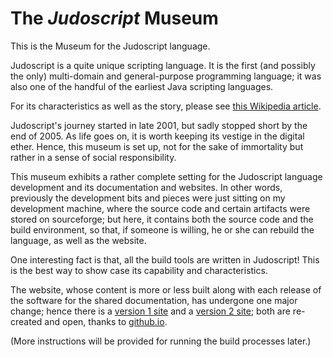 # The _Judoscript_ Museum
This is the Museum for the Judoscript language.

Judoscript is a quite unique scripting language. It is the first (and possibly the only) multi-domain and general-purpose programming language; it was also one of the handful of the earliest Java scripting languages.

For its characteristics as well as the story, please see [this Wikipedia article](https://en.wikipedia.org/wiki/Judoscript).

Judoscript's journey started in late 2001, but sadly stopped short by the end of 2005. As life goes on, it is worth keeping its vestige in the digital ether. Hence, this museum is set up, not for the sake of immortality but rather in a sense of social responsibility.

This museum exhibits a rather complete setting for the Judoscript language development and its documentation and websites. In other words, previously the development bits and pieces were just sitting on my development machine, where the source code and certain artifacts were stored on sourceforge; but here, it contains both the source code and the build environment, so that, if someone is willing, he or she can rebuild the language, as well as the website.

One interesting fact is that, all the build tools are written in Judoscript! This is the best way to show case its capability and characteristics.

The website, whose content is more or less built along with each release of the software for the shared documentation, has undergone one major change; hence there is a [version 1 site](https://metaprgmr.github.io/Judoscript/website/judoscript.com-v1/) and a [version 2 site](https://metaprgmr.github.io/Judoscript/website/judoscript.com-v2/); both are re-created and open, thanks to <u>github.io</u>.

(More instructions will be provided for running the build processes later.)
